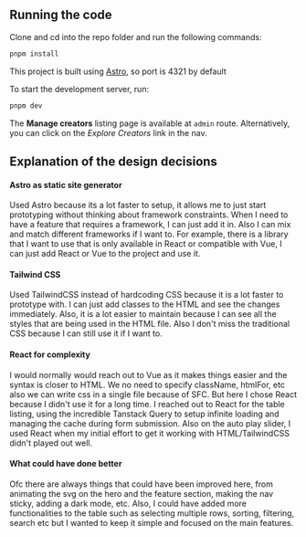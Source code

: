 ## Running the code

Clone and cd into the repo folder and run the following commands:

```bash
pnpm install
```

This project is built using [Astro](https://astro.build/), so port is 4321 by default

To start the development server, run:

```bash
pnpm dev
```

The **Manage creators** listing page is available at `admin` route. Alternatively, you can click on the _Explore Creators_ link in the nav.

## Explanation of the design decisions

#### Astro as static site generator

Used Astro because its a lot faster to setup, it allows me to just start prototyping without thinking about framework constraints. When I need to have a feature that requires a framework, I can just add it in. Also I can mix and match different frameworks if I want to. For example, there is a library that I want to use that is only available in React or compatible with Vue, I can just add React or Vue to the project and use it.

#### Tailwind CSS

Used TailwindCSS instead of hardcoding CSS because it is a lot faster to prototype with. I can just add classes to the HTML and see the changes immediately. Also, it is a lot easier to maintain because I can see all the styles that are being used in the HTML file. Also I don't miss the traditional CSS because I can still use it if I want to.

#### React for complexity

I would normally would reach out to Vue as it makes things easier and the syntax is closer to HTML. We no need to specify className, htmlFor, etc also we can write css in a single file because of SFC. But here I chose React because I didn't use it for a long time. I reached out to React for the table listing, using the incredible Tanstack Query to setup infinite loading and managing the cache during form submission. Also on the auto play slider, I used React when my initial effort to get it working with HTML/TailwindCSS didn't played out well.

#### What could have done better

Ofc there are always things that could have been improved here, from animating the svg on the hero and the feature section, making the nav sticky, adding a dark mode, etc. Also, I could have added more functionalities to the table such as selecting multiple rows, sorting, filtering, search etc but I wanted to keep it simple and focused on the main features.
